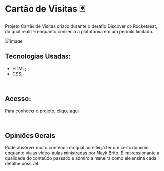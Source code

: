 # Cartão de Visitas 🃏

Projeto Cartão de Visitas criado durante o desafio Discover do Rocketseat, do qual realizei enquanto conhecia a plataforma em um período limitado.

![image](https://github.com/MaduSales/MyBussinessCard/assets/166547195/30e687f3-5be4-4ceb-8cd4-015d91f14066)



## Tecnologias Usadas:
- HTML;
- CSS;
<br>


## Acesso:
Para conhecer o projeto, [clique aqui](https://madusales.github.io/MyBussinessCard/)

<br>


## Opiniões Gerais 
Pude absorver muito conteúdo do qual acreitei já ter um certo domínio enquanto via as vídeo-aulas ministradas por Mayk Brito. É impressionante a qualidade do conteúdo passado e admiro a maneira como ele ensina cada detalhe possível.

